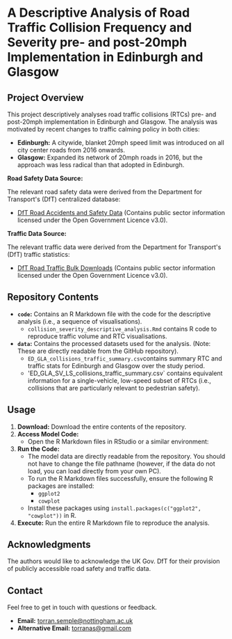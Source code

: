 # A Descriptive Analysis of Road Traffic Collision Frequency and Severity pre- and post-20mph Implementation in Edinburgh and Glasgow

## Project Overview

This project descriptively analyses road traffic collisions (RTCs) pre- and post-20mph implementation in Edinburgh and Glasgow. The analysis was motivated by recent changes to traffic calming policy in both cities:

* **Edinburgh:** A citywide, blanket 20mph speed limit was introduced on all city center roads from 2016 onwards.
* **Glasgow:** Expanded its network of 20mph roads in 2016, but the approach was less radical than that adopted in Edinburgh.


**Road Safety Data Source:**

The relevant road safety data were derived from the Department for Transport's (DfT) centralized database:

* [DfT Road Accidents and Safety Data](https://www.data.gov.uk/dataset/cb7ae6f0-4be6-4935-9277-47e5ce24a11f/road-accidents-safety-data) (Contains public sector information licensed under the Open Government Licence v3.0).

**Traffic Data Source:**

The relevant traffic data were derived from the Department for Transport's (DfT) traffic statistics:

* [DfT Road Traffic Bulk Downloads](https://roadtraffic.dft.gov.uk/downloads) (Contains public sector information licensed under the Open Government Licence v3.0).



## Repository Contents

* **`code`:** Contains an R Markdown file with the code for the descriptive analysis (i.e., a sequence of visualisations).
    * `collision_severity_descriptive_analysis.Rmd` contains R code to reproduce traffic volume and RTC visualisations.
* **`data`:** Contains the processed datasets used for the analysis. (Note: These are directly readable from the GitHub repository).
    * `ED_GLA_collisions_traffic_summary.csv`contains summary RTC and traffic stats for Edinburgh and Glasgow over the study period.
    * 'ED_GLA_SV_LS_collisions_traffic_summary.csv` contains equivalent information for a single-vehicle, low-speed subset of RTCs (i.e., collisions that are particularly relevant to pedestrian safety).

## Usage

1.  **Download:** Download the entire contents of the repository.
2.  **Access Model Code:**
    * Open the R Markdown files in RStudio or a similar environment:
3.  **Run the Code:**
    * The model data are directly readable from the repository. You should not have to change the file pathname (however, if the data do not load, you can load directly from your own PC).
    * To run the R Markdown files successfully, ensure the following R packages are installed:
        * `ggplot2`
        * `cowplot`
    * Install these packages using `install.packages(c("ggplot2", "cowplot"))` in R.
4.  **Execute:** Run the entire R Markdown file to reproduce the analysis.

## Acknowledgments

The authors would like to acknowledge the UK Gov. DfT for their provision of publicly accessible road safety and traffic data.

## Contact

Feel free to get in touch with questions or feedback.

* **Email:** <torran.semple@nottingham.ac.uk>
* **Alternative Email:** <torranas@gmail.com>
